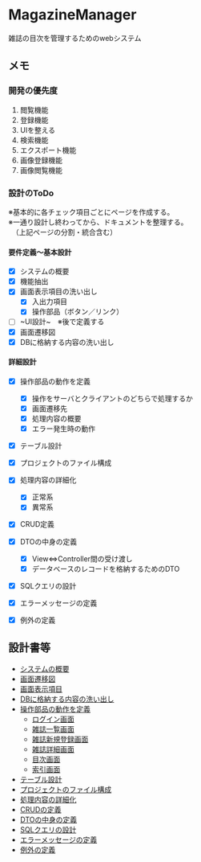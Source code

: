 # MagazineManager
雑誌の目次を管理するためのwebシステム

## メモ

### 開発の優先度
1. 閲覧機能
1. 登録機能
1. UIを整える
1. 検索機能
1. エクスポート機能
1. 画像登録機能
1. 画像閲覧機能

### 設計のToDo
※基本的に各チェック項目ごとにページを作成する。  
※一通り設計し終わってから、ドキュメントを整理する。  
　（上記ページの分割・統合含む）  

#### 要件定義～基本設計
- [x] システムの概要
- [x] 機能抽出
- [x] 画面表示項目の洗い出し
    - [x] 入出力項目
    - [x] 操作部品（ボタン／リンク）
- [ ] ~UI設計~　※後で定義する
- [x] 画面遷移図
- [x] DBに格納する内容の洗い出し

#### 詳細設計
- [x] 操作部品の動作を定義
    - [x] 操作をサーバとクライアントのどちらで処理するか
    - [x] 画面遷移先
    - [x] 処理内容の概要
    - [x] エラー発生時の動作
- [x] テーブル設計
- [x] プロジェクトのファイル構成
- [x] 処理内容の詳細化
    - [x] 正常系
    - [x] 異常系
- [x] CRUD定義
- [x] DTOの中身の定義
    - [x] View⇔Controller間の受け渡し
    - [x] データベースのレコードを格納するためのDTO
- [x] SQLクエリの設計
- [x] エラーメッセージの定義
- [x] 例外の定義


## 設計書等
- [システムの概要](doc/overview.md)
- [画面遷移図](doc/transition-image.md)
- [画面表示項目](doc/io-definition.md)
- [DBに格納する内容の洗い出し](doc/db-item.md)
- [操作部品の動作を定義](doc/action.md)
    - [ログイン画面](doc/action-login.md)
    - [雑誌一覧画面](doc/action-list.md)
    - [雑誌新規登録画面](doc/action-register.md)
    - [雑誌詳細画面](doc/action-detail.md)
    - [目次画面](doc/action-contents.md)
    - [索引画面](doc/action-index.md)
- [テーブル設計](doc/db-design.md)
- [プロジェクトのファイル構成](doc/project-structure.md)
- [処理内容の詳細化](doc/detail-design.md)
- [CRUDの定義](doc/crud.md)
- [DTOの中身の定義](doc/dto-item.md)
- [SQLクエリの設計](doc/sql-query.md)
- [エラーメッセージの定義](doc/error-message.md)
- [例外の定義](doc/exception.md)
